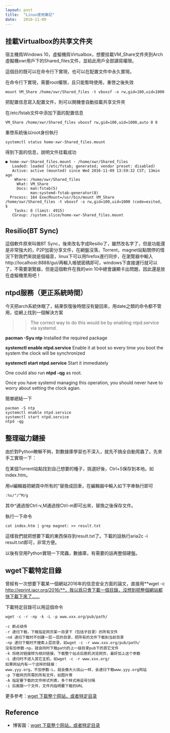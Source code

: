 ```yaml
---
layout: post
title:  "Linux使用筆記"
date:   2016-11-09
---
```


## 挂載Virtualbox的共享文件夾

宿主機爲Windows 10，虛擬機爲Virtualbox，想要挂載VM_Share文件夾到Arch虛擬機xwr用戶下的Shared_files文件，並給此用戶全部讀寫權限。

這個目的既可以在命令行下實現，也可以在配置文件中永久實現。

在命令行下實現，需要root權限，且只能暫時使用，重啓之後失效

```
mount VM_Share /home/xwr/Shared_files -t vboxsf -o rw,gid=100,uid=1000
```

把配置信息寫入配置文件，則可以開機會自動挂載共享文件夾

在/etc/fstab文件中添加下面的配置信息

```
VM_Share /home/xwr/Shared_files vboxsf rw,gid=100,uid=1000,auto 0 0
```

重啓系統後以root身份執行

```
systemctl status home-xwr-Shared_files.mount 
```

得到下面的信息，說明文件挂載成功

```
● home-xwr-Shared_files.mount - /home/xwr/Shared_files
   Loaded: loaded (/etc/fstab; generated; vendor preset: disabled)
   Active: active (mounted) since Wed 2016-11-09 13:59:32 CST; 13min ago
    Where: /home/xwr/Shared_files
     What: VM_Share
     Docs: man:fstab(5)
           man:systemd-fstab-generator(8)
  Process: 164 ExecMount=/usr/bin/mount VM_Share /home/xwr/Shared_files -t vboxsf -o rw,gid=100,uid=1000 (code=exited, $
    Tasks: 0 (limit: 4915)
   CGroup: /system.slice/home-xwr-Shared_files.mount
```

## Resilio(BT Sync)

這個軟件原來叫做BT Sync，後來改名字成Resilio了，雖然改名字了，但是功能還是非常強大的，P2P加密分享文件，在網盤沒落，Torrent，magnet站點關停的情況下對我們來說是個福音，linux下可以用firefox進行同步，在瀏覽器中輸入http://localhost:8888/gui/再輸入帳號密碼即可，windows下直接運行就可以了，不需要瀏覽器，但是這個軟件在我的win 10中總會讓顯卡出問題，因此還是放在虛擬機里用吧！


## ntpd服務（更正系統時間）

今天把arch系統休眠了，結果恢復後時間沒有變回來，用date之類的命令都不管用，從網上找到一個解決方案

>> The correct way to do this would be by enabling ntpd.service via systemd.
>>
**pacman -Syu ntp** Installed the required package
>>
**systemctl enable ntpd.service** Enable it at boot so every time you boot the system the clock will be synchronized
>>
**systemctl start ntpd.service** Start it immediately
>>
One could also run **ntpd -qg** as root.
>>
Once you have systemd managing this operation, you should never have to worry about setting the clock agian.

簡單總結一下

```
pacman -S ntp
systemctl enable ntpd.service
systemctl start ntpd.service
ntpd -qg
```

## 整理磁力鏈接

由於對Python瞭解不夠，對數據庫學習也不深入，就先不搞全自動爬蟲了。先來手工實現一下：

在某個Torrent站點找到自己想要的種子，挑選好後，Ctrl+S保存到本地。如index.htm。

用vi編輯器把網頁中所有的"替換成回車，在編輯器中輸入如下字串執行即可

```
:%s/"/^M/g
```

其中^通過按Ctrl-v,M通過按Ctrl-m即可出來，替換之後保存文件。

執行一下命令

```
cat index.htm | grep magnet: >> result.txt
```

這樣我們就把想要下載的東西保存到result.txt了。下載的話執行aria2c -i result.txt即可，非常方便。

以後有空用Python實現一下爬蟲，數據庫，有需要的話再整個硬盤。

## wget下載特定目錄

曾經有一次想要下載某一個網站2016年的信息安全方面的論文，直接用**wget -c http://eprint.iacr.org/2016/**，我以爲只會下載一個目錄，沒想到把整個網站都快下載下來了……

下載特定目錄可以用這個命令

```
wget -c -r -np -k -L -p www.xxx.org/pub/path/

-c 断点续传
-r 递归下载，下载指定网页某一目录下（包括子目录）的所有文件
-nd 递归下载时不创建一层一层的目录，把所有的文件下载到当前目录
-np 递归下载时不搜索上层目录，如wget -c -r www.xxx.org/pub/path/
没有加参数-np，就会同时下载path的上一级目录pub下的其它文件
-k 将绝对链接转为相对链接，下载整个站点后脱机浏览网页，最好加上这个参数
-L 递归时不进入其它主机，如wget -c -r www.xxx.org/ 
如果网站内有一个这样的链接： 
www.yyy.org，不加参数-L，就会像大火烧山一样，会递归下载www.yyy.org网站
-p 下载网页所需的所有文件，如图片等
-A 指定要下载的文件样式列表，多个样式用逗号分隔
-i 后面跟一个文件，文件内指明要下载的URL
```

更多參考：[wget 下载整个网站，或者特定目录](http://www.cnblogs.com/lidp/archive/2010/03/02/1696447.html)



## Reference

 - 博客園：[wget 下载整个网站，或者特定目录](http://www.cnblogs.com/lidp/archive/2010/03/02/1696447.html)
